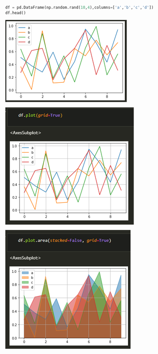 ```python
df = pd.DataFrame(np.random.rand(10,4),columns=['a','b','c','d'])
df.head()
```

![image-20220311093105239](assets/10_area%20plot/image-20220311093105239.png)

![image-20220311093143499](assets/10_area%20plot/image-20220311093143499.png)

![image-20220311093154475](assets/10_area%20plot/image-20220311093154475.png)